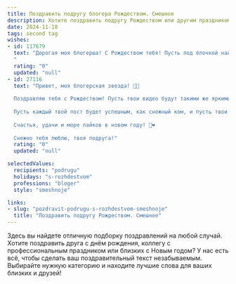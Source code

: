 ```yaml
---
title: Поздравить подругу блогера Рождеством. Смешное
description: Хотите поздравить подругу Рождеством или другим праздником? Наш ИИ создаст незабываемое поздравление, а вы обязательно выделитесь среди других.  
date: 2024-11-10
tags: second tag
wishes:
- id: 117679
  text: "Дорогая моя блогерша! С Рождеством тебя! Пусть под ёлочкой найдётся не только куча подарков, но и куча вдохновения для новых шедевров контента!  Желаю тебе в Новом году таких просмотров, что серверы YouTube задыхаться начнут от счастья, а лайки сыплются, словно снежинки в метель!  Пусть твои подписчики  будут такими же преданными, как я, и никогда не отписываются (даже если ты выложишь видео в пижаме и бигуди)!  Счастливых праздников!
  "
  rating: "0"
  updated: "null"
- id: 27116
  text: "Привет, моя блогерская звезда! 🎄✨
  
  Поздравляю тебя с Рождеством! Пусть твои видео будут такими же яркими, как гирлянда на елке, а твои подписчики — такими же активными, как новогодние игрушки! 🎁🎥
  
  Пусть каждый твой пост будет успешным, как снежный ком, и пусть твои истории радуют всех, как новогодние чудеса! 🌟📱
  
  Счастья, удачи и море лайков в новом году! 🎉❤️
  
  Снежно тебя люблю, твоя подруга!"
  rating: "0"
  updated: "null"

selectedValues:
  recipients: "podrugu"
  holidays: "s-rozhdestvom"
  professions: "bloger"
  style: "smeshnoje"

links:
- slug: "pozdravit-podrugu-s-rozhdestvom-smeshnoje"
  title: "Поздравить подругу Рождеством. Смешное"
---
```


Здесь вы найдете отличную подборку поздравлений на любой случай.
Хотите поздравить друга с днём рождения, коллегу с профессиональным праздником или близких с Новым годом? У нас есть всё, чтобы сделать ваш поздравительный текст незабываемым. Выбирайте нужную категорию и находите лучшие слова для ваших близких и друзей!
